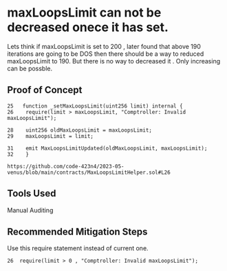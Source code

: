 # maxLoopsLimit can not be decreased onece it has set.
Lets think if maxLoopsLimit is set to 200 , later found that above 190 iterations are going to be DOS then there should be a way to
reduced maxLoopsLimit to 190. But there is no way to decreased it . Only increasing can be possble. 

## Proof of Concept

    25   function _setMaxLoopsLimit(uint256 limit) internal {
    26    require(limit > maxLoopsLimit, "Comptroller: Invalid maxLoopsLimit");

    28    uint256 oldMaxLoopsLimit = maxLoopsLimit;
    29    maxLoopsLimit = limit;

    31    emit MaxLoopsLimitUpdated(oldMaxLoopsLimit, maxLoopsLimit);
    32    }
    
    https://github.com/code-423n4/2023-05-venus/blob/main/contracts/MaxLoopsLimitHelper.sol#L26


## Tools Used
Manual Auditing

## Recommended Mitigation Steps

Use this require statement instead of current one. 

    26  require(limit > 0 , "Comptroller: Invalid maxLoopsLimit");
    
    
